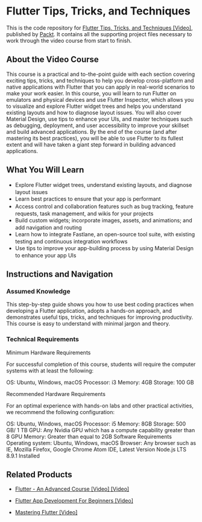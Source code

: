 # Flutter Tips, Tricks, and Techniques
This is the code repository for [Flutter Tips, Tricks, and Techniques [Video]](https://github.com/PacktPublishing/Flutter-Tips-Tricks-and-Techniques), published by [Packt](https://www.packtpub.com/?utm_source=github). It contains all the supporting project files necessary to work through the video course from start to finish.
## About the Video Course
This course is a practical and to-the-point guide with each section covering exciting tips, tricks, and techniques to help you develop cross-platform and native applications with Flutter that you can apply in real-world scenarios to make your work easier.
In this course, you will learn to run Flutter on emulators and physical devices and use Flutter Inspector, which allows you to visualize and explore Flutter widget trees and helps you understand existing layouts and how to diagnose layout issues. You will also cover Material Design, use tips to enhance your UIs, and master techniques such as debugging, deployment, and user accessibility to improve your skillset and build advanced applications.
By the end of the course (and after mastering its best practices), you will be able to use Flutter to its fullest extent and will have taken a giant step forward in building advanced applications.

<H2>What You Will Learn</H2>
<DIV class=book-info-will-learn-text>
<UL>
<LI><SPAN style="LINE-HEIGHT: 20px; BACKGROUND-COLOR: transparent">Explore Flutter widget trees, understand existing layouts, and diagnose layout issues</SPAN> 
<LI><SPAN style="LINE-HEIGHT: 20px; BACKGROUND-COLOR: transparent">Learn best practices to ensure that your app is performant</SPAN> 
<LI><SPAN style="LINE-HEIGHT: 20px; BACKGROUND-COLOR: transparent">Access control and collaboration features such as bug tracking, feature requests, task management, and wikis for your projects</SPAN> 
<LI><SPAN style="LINE-HEIGHT: 20px; BACKGROUND-COLOR: transparent">Build custom widgets; incorporate images, assets, and animations; and add navigation and routing</SPAN> 
<LI><SPAN style="LINE-HEIGHT: 20px; BACKGROUND-COLOR: transparent">Learn how to integrate Fastlane, an open-source tool suite, with existing testing and continuous integration workflows</SPAN> 
<LI><SPAN style="LINE-HEIGHT: 20px; BACKGROUND-COLOR: transparent">Use tips to improve your app-building process by using Material Design to enhance your app UIs</SPAN> </LI></UL></DIV>

## Instructions and Navigation
### Assumed Knowledge
This step-by-step guide shows you how to use best coding practices when developing a Flutter application, adopts a hands-on approach, and demonstrates useful tips, tricks, and techniques for improving productivity. This course is easy to understand with minimal jargon and theory.
### Technical Requirements
Minimum Hardware Requirements

For successful completion of this course, students will require the computer systems with at least the following:

OS: Ubuntu, Windows, macOS
Processor: i3
Memory: 4GB
Storage: 100 GB

Recommended Hardware Requirements

For an optimal experience with hands-on labs and other practical activities, we recommend the following configuration:

OS: Ubuntu, Windows, macOS
Processor: i5
Memory: 8GB
Storage: 500 GB/ 1 TB
GPU: Any Nvidia GPU which has a compute capability greater than 8
GPU Memory: Greater than equal to 2GB
Software Requirements
Operating system: Ubuntu, Windows, macOS
Browser: Any browser such as IE, Mozilla Firefox, Google Chrome
Atom IDE, Latest Version
Node.js LTS 8.9.1 Installed


## Related Products
* [Flutter - An Advanced Course [Video] [Video]](https://www.packtpub.com/application-development/flutter-advanced-course-video)

* [Flutter App Development For Beginners [Video]](https://www.packtpub.com/application-development/flutter-app-development-beginners-video)

* [Mastering Flutter [Video]](https://www.packtpub.com/application-development/mastering-flutter-video)

